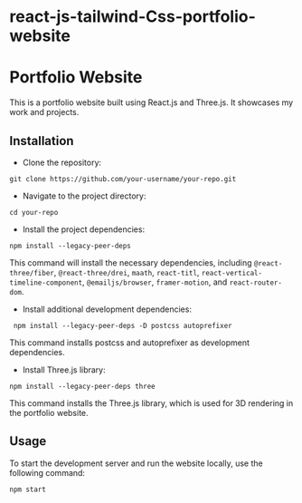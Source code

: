 # react-js-tailwind-Css-portfolio-website

# Portfolio Website

This is a portfolio website built using React.js and Three.js. It showcases my work and projects.

## Installation

- Clone the repository:

```git clone https://github.com/your-username/your-repo.git```

- Navigate to the project directory:

```cd your-repo```


- Install the project dependencies:

```npm install --legacy-peer-deps```

This command will install the necessary dependencies, including `@react-three/fiber`, `@react-three/drei`, `maath`, `react-titl`, `react-vertical-timeline-component`, `@emailjs/browser`, `framer-motion`, and `react-router-dom`.


- Install additional development dependencies:

``` npm install --legacy-peer-deps -D postcss autoprefixer```

This command installs postcss and autoprefixer as development dependencies.


- Install Three.js library:

```npm install --legacy-peer-deps three```

This command installs the Three.js library, which is used for 3D rendering in the portfolio website.


## Usage

To start the development server and run the website locally, use the following command:

```npm start```

